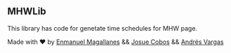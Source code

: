 ## MHWLib

This library has code for genetate time schedules for MHW page.

Made with ❤️ by [Enmanuel Magallanes](https://cardor.dev) && [Josue Cobos](https://github.com/jcoboss) && [Andrés Vargas](https://github.com/axvargas)
